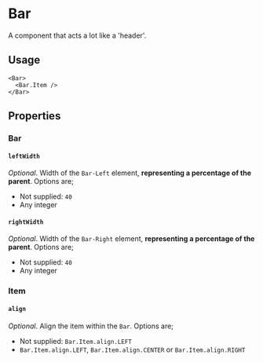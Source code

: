 # Bar

A component that acts a lot like a 'header'.

## Usage

```
<Bar>
  <Bar.Item />
</Bar>
```

## Properties

### Bar

#### `leftWidth`

_Optional_. Width of the `Bar-Left` element, **representing a percentage of the parent**. Options are;

* Not supplied: `40`
* Any integer

#### `rightWidth`

_Optional_. Width of the `Bar-Right` element, **representing a percentage of the parent**. Options are;

* Not supplied: `40`
* Any integer

### Item

#### `align`

_Optional_. Align the item within the `Bar`. Options are;

* Not supplied: `Bar.Item.align.LEFT`
* `Bar.Item.align.LEFT`, `Bar.Item.align.CENTER` or `Bar.Item.align.RIGHT`
